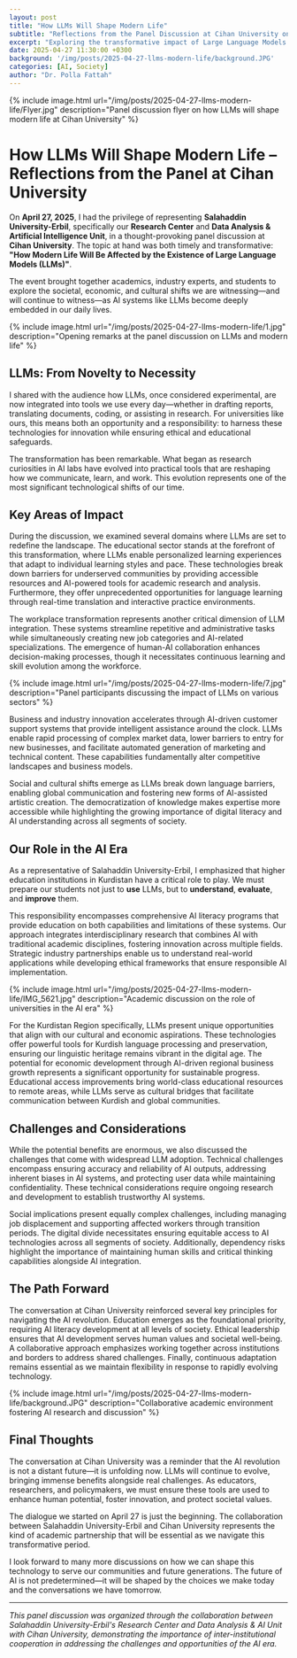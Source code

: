 ```yaml
---
layout: post
title: "How LLMs Will Shape Modern Life"
subtitle: "Reflections from the Panel Discussion at Cihan University on AI's Impact on Society"
excerpt: "Exploring the transformative impact of Large Language Models on education, workplace dynamics, and social structures during a collaborative panel at Cihan University."
date: 2025-04-27 11:30:00 +0300
background: '/img/posts/2025-04-27-llms-modern-life/background.JPG'
categories: [AI, Society]
author: "Dr. Polla Fattah"
---
```


{% include image.html url="/img/posts/2025-04-27-llms-modern-life/Flyer.jpg" description="Panel discussion flyer on how LLMs will shape modern life at Cihan University" %}

# How LLMs Will Shape Modern Life – Reflections from the Panel at Cihan University

On **April 27, 2025**, I had the privilege of representing **Salahaddin University-Erbil**, specifically our **Research Center** and **Data Analysis & Artificial Intelligence Unit**, in a thought-provoking panel discussion at **Cihan University**. The topic at hand was both timely and transformative: **"How Modern Life Will Be Affected by the Existence of Large Language Models (LLMs)"**.

The event brought together academics, industry experts, and students to explore the societal, economic, and cultural shifts we are witnessing—and will continue to witness—as AI systems like LLMs become deeply embedded in our daily lives.

{% include image.html url="/img/posts/2025-04-27-llms-modern-life/1.jpg" description="Opening remarks at the panel discussion on LLMs and modern life" %}

## LLMs: From Novelty to Necessity

I shared with the audience how LLMs, once considered experimental, are now integrated into tools we use every day—whether in drafting reports, translating documents, coding, or assisting in research. For universities like ours, this means both an opportunity and a responsibility: to harness these technologies for innovation while ensuring ethical and educational safeguards.

The transformation has been remarkable. What began as research curiosities in AI labs have evolved into practical tools that are reshaping how we communicate, learn, and work. This evolution represents one of the most significant technological shifts of our time.

## Key Areas of Impact

During the discussion, we examined several domains where LLMs are set to redefine the landscape. The educational sector stands at the forefront of this transformation, where LLMs enable personalized learning experiences that adapt to individual learning styles and pace. These technologies break down barriers for underserved communities by providing accessible resources and AI-powered tools for academic research and analysis. Furthermore, they offer unprecedented opportunities for language learning through real-time translation and interactive practice environments.

The workplace transformation represents another critical dimension of LLM integration. These systems streamline repetitive and administrative tasks while simultaneously creating new job categories and AI-related specializations. The emergence of human-AI collaboration enhances decision-making processes, though it necessitates continuous learning and skill evolution among the workforce.

{% include image.html url="/img/posts/2025-04-27-llms-modern-life/7.jpg" description="Panel participants discussing the impact of LLMs on various sectors" %}

Business and industry innovation accelerates through AI-driven customer support systems that provide intelligent assistance around the clock. LLMs enable rapid processing of complex market data, lower barriers to entry for new businesses, and facilitate automated generation of marketing and technical content. These capabilities fundamentally alter competitive landscapes and business models.

Social and cultural shifts emerge as LLMs break down language barriers, enabling global communication and fostering new forms of AI-assisted artistic creation. The democratization of knowledge makes expertise more accessible while highlighting the growing importance of digital literacy and AI understanding across all segments of society.

## Our Role in the AI Era

As a representative of Salahaddin University-Erbil, I emphasized that higher education institutions in Kurdistan have a critical role to play. We must prepare our students not just to **use** LLMs, but to **understand**, **evaluate**, and **improve** them.

This responsibility encompasses comprehensive AI literacy programs that provide education on both capabilities and limitations of these systems. Our approach integrates interdisciplinary research that combines AI with traditional academic disciplines, fostering innovation across multiple fields. Strategic industry partnerships enable us to understand real-world applications while developing ethical frameworks that ensure responsible AI implementation.

{% include image.html url="/img/posts/2025-04-27-llms-modern-life/IMG_5621.jpg" description="Academic discussion on the role of universities in the AI era" %}

For the Kurdistan Region specifically, LLMs present unique opportunities that align with our cultural and economic aspirations. These technologies offer powerful tools for Kurdish language processing and preservation, ensuring our linguistic heritage remains vibrant in the digital age. The potential for economic development through AI-driven regional business growth represents a significant opportunity for sustainable progress. Educational access improvements bring world-class educational resources to remote areas, while LLMs serve as cultural bridges that facilitate communication between Kurdish and global communities.

## Challenges and Considerations

While the potential benefits are enormous, we also discussed the challenges that come with widespread LLM adoption. Technical challenges encompass ensuring accuracy and reliability of AI outputs, addressing inherent biases in AI systems, and protecting user data while maintaining confidentiality. These technical considerations require ongoing research and development to establish trustworthy AI systems.

Social implications present equally complex challenges, including managing job displacement and supporting affected workers through transition periods. The digital divide necessitates ensuring equitable access to AI technologies across all segments of society. Additionally, dependency risks highlight the importance of maintaining human skills and critical thinking capabilities alongside AI integration.

## The Path Forward

The conversation at Cihan University reinforced several key principles for navigating the AI revolution. Education emerges as the foundational priority, requiring AI literacy development at all levels of society. Ethical leadership ensures that AI development serves human values and societal well-being. A collaborative approach emphasizes working together across institutions and borders to address shared challenges. Finally, continuous adaptation remains essential as we maintain flexibility in response to rapidly evolving technology.

{% include image.html url="/img/posts/2025-04-27-llms-modern-life/background.JPG" description="Collaborative academic environment fostering AI research and discussion" %}

## Final Thoughts

The conversation at Cihan University was a reminder that the AI revolution is not a distant future—it is unfolding now. LLMs will continue to evolve, bringing immense benefits alongside real challenges. As educators, researchers, and policymakers, we must ensure these tools are used to enhance human potential, foster innovation, and protect societal values.

The dialogue we started on April 27 is just the beginning. The collaboration between Salahaddin University-Erbil and Cihan University represents the kind of academic partnership that will be essential as we navigate this transformative period.

I look forward to many more discussions on how we can shape this technology to serve our communities and future generations. The future of AI is not predetermined—it will be shaped by the choices we make today and the conversations we have tomorrow.

---

*This panel discussion was organized through the collaboration between Salahaddin University-Erbil's Research Center and Data Analysis & AI Unit with Cihan University, demonstrating the importance of inter-institutional cooperation in addressing the challenges and opportunities of the AI era.*